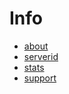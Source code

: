 # Info

- [about](/bot/reference/discord/info/about)
- [serverid](/bot/reference/discord/info/serverid)
- [stats](/bot/reference/discord/info/stats)
- [support](/bot/reference/discord/info/support)
